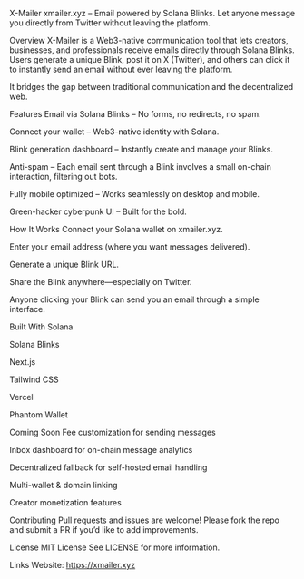 X-Mailer
xmailer.xyz – Email powered by Solana Blinks.
Let anyone message you directly from Twitter without leaving the platform.

<!-- Update this path if needed -->

Overview
X-Mailer is a Web3-native communication tool that lets creators, businesses, and professionals receive emails directly through Solana Blinks. Users generate a unique Blink, post it on X (Twitter), and others can click it to instantly send an email without ever leaving the platform.

It bridges the gap between traditional communication and the decentralized web.

Features
Email via Solana Blinks – No forms, no redirects, no spam.

Connect your wallet – Web3-native identity with Solana.

Blink generation dashboard – Instantly create and manage your Blinks.

Anti-spam – Each email sent through a Blink involves a small on-chain interaction, filtering out bots.

Fully mobile optimized – Works seamlessly on desktop and mobile.

Green-hacker cyberpunk UI – Built for the bold.

How It Works
Connect your Solana wallet on xmailer.xyz.

Enter your email address (where you want messages delivered).

Generate a unique Blink URL.

Share the Blink anywhere—especially on Twitter.

Anyone clicking your Blink can send you an email through a simple interface.

Built With
Solana

Solana Blinks

Next.js

Tailwind CSS

Vercel

Phantom Wallet

Coming Soon
Fee customization for sending messages

Inbox dashboard for on-chain message analytics

Decentralized fallback for self-hosted email handling

Multi-wallet & domain linking

Creator monetization features

Contributing
Pull requests and issues are welcome!
Please fork the repo and submit a PR if you’d like to add improvements.

License
MIT License
See LICENSE for more information.

Links
Website: https://xmailer.xyz


